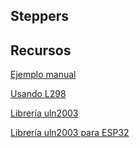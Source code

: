 ## Steppers



## Recursos

[Ejemplo manual](http://mpy-tut.zoic.org/tut/motors.html)

[Usando L298](https://lemariva.com/blog/2020/06/micropython-diy-rotating-platform-wifi)

[Librería uln2003](https://github.com/IDWizard/uln2003)

[Librería uln2003 para ESP32](https://github.com/zhcong/ULN2003-for-ESP32)